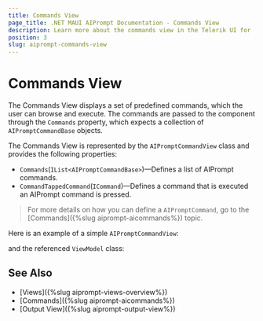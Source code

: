 ```yaml
---
title: Commands View
page_title: .NET MAUI AIPrompt Documentation - Commands View
description: Learn more about the commands view in the Telerik UI for .NET MAUI AIPrompt control.
position: 3
slug: aiprompt-commands-view
---
```


# Commands View

The Commands View displays a set of predefined commands, which the user can browse and execute. The commands are passed to the component through the `Commands` property, which expects a collection of `AIPromptCommandBase` objects.

The Commands View is represented by the `AIPromptCommandView` class and provides the following properties:

* `Commands`(`IList<AIPromptCommandBase>`)&mdash;Defines a list of AIPrompt commands.
* `CommandTappedCommand`(`ICommand`)&mdash;Defines a command that is executed an AIPrompt command is pressed.

>For more details on how you can define a `AIPromptCommand`, go to the [Commands]({%slug aiprompt-aicommands%}) topic.

Here is an example of a simple `AIPromptCommandView`:

<snippet id='aiprompt-commands-xaml' />

and the referenced `ViewModel` class:

<snippet id='aiprompt-views-viewmodel' />

## See Also

- [Views]({%slug aiprompt-views-overview%})
- [Commands]({%slug aiprompt-aicommands%})
- [Output View]({%slug aiprompt-output-view%})
